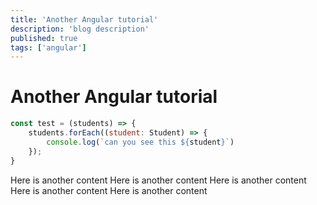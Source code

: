```yaml
---
title: 'Another Angular tutorial'
description: 'blog description'
published: true
tags: ['angular']
---
```


# Another Angular tutorial

```javascript
const test = (students) => {
    students.forEach((student: Student) => {
        console.log(`can you see this ${student}`)
    });
}
```

Here is another content
Here is another content
Here is another content
Here is another content
Here is another content
